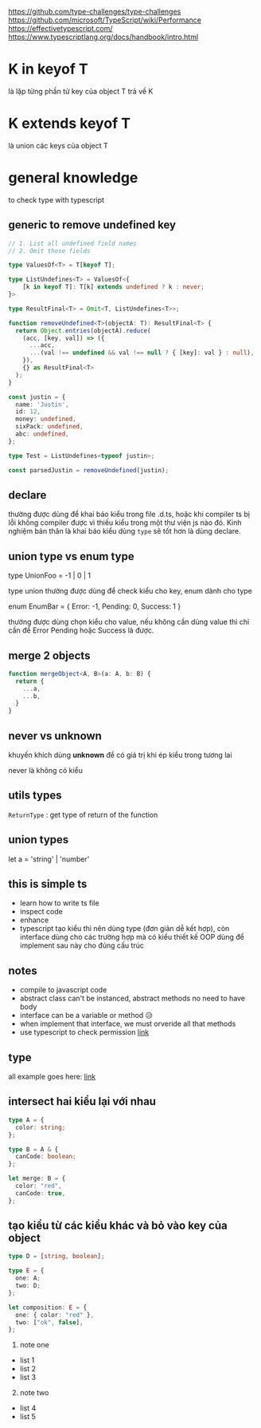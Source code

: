 https://github.com/type-challenges/type-challenges
https://github.com/microsoft/TypeScript/wiki/Performance
https://effectivetypescript.com/
https://www.typescriptlang.org/docs/handbook/intro.html

# K in keyof T

là lặp từng phần tử key của object T trả về K

# K extends keyof T

là union các keys của object T

# general knowledge

to check type with typescript 

## generic to remove undefined key

```typescript
// 1. List all undefined field names
// 2. Omit those fields

type ValuesOf<T> = T[keyof T];

type ListUndefines<T> = ValuesOf<{
    [k in keyof T]: T[k] extends undefined ? k : never;
}>

type ResultFinal<T> = Omit<T, ListUndefines<T>>;

function removeUndefined<T>(objectA: T): ResultFinal<T> {
  return Object.entries(objectA).reduce(
    (acc, [key, val]) => ({
      ...acc,
      ...(val !== undefined && val !== null ? { [key]: val } : null),
    }),
    {} as ResultFinal<T>
  );
}

const justin = {
  name: 'Justin',
  id: 12,
  money: undefined,
  sixPack: undefined,
  abc: undefined,
};

type Test = ListUndefines<typeof justin>;

const parsedJustin = removeUndefined(justin);
```

## declare

thường được dùng để khai báo kiểu trong file .d.ts, hoặc khi compiler ts bị lỗi không compiler được vì thiếu kiểu trong một thư viện js nào đó. Kinh nghiệm bản thân là khai báo kiểu dùng `type` sẽ tốt hơn là dùng declare.

## union type vs enum type

type UnionFoo = -1 | 0 | 1

type union thường được dùng để check kiểu cho key, enum dành cho type

enum EnumBar = {
  Error: -1,
  Pending: 0,
  Success: 1
}

thường được dùng chọn kiểu cho value, nếu không cần dùng value thì chỉ cần để Error Pending hoặc Success là được.

## merge 2 objects

```typescript
function mergeObject<A, B>(a: A, b: B) {
  return {
    ...a,
    ...b,
  }
}
```

## never vs unknown

khuyến khích dùng __unknown__ để có giá trị khi ép kiểu trong tương lai

never là không có kiểu

## utils types

`ReturnType` : get type of return of the function

## union types

let a = 'string' | 'number'

## this is simple ts

- learn how to write ts file
- inspect code 
- enhance
- typescript tạo kiểu thì nên dùng type (đơn giản dễ kết hợp), còn interface dùng cho các trường hợp mà có kiểu thiết kế OOP dùng để implement sau này cho đúng cấu trúc

## notes

- compile to javascript code
- abstract class can't be instanced, abstract methods no need to have body
- interface can be a variable or method 😥
- when implement that interface, we must orveride all that methods
- use typescript to check permission [link](https://spin.atomicobject.com/2021/04/26/modeling-permissions-types-typescript/)

## type

all example goes here: [link](../ref/type.ts)


## intersect hai kiểu lại với nhau

```typescript
type A = {
  color: string;
};

type B = A & {
  canCode: boolean;
};

let merge: B = {
  color: "red",
  canCode: true,
};
```

## tạo kiểu từ các kiểu khác và bỏ vào key của object

```typescript
type D = [string, boolean];

type E = {
  one: A;
  two: D;
};

let composition: E = {
  one: { color: "red" },
  two: ["ok", false],
};
```

1. note one

  - list 1
  - list 2
  - list 3

2. note two

- list 4
- list 5

